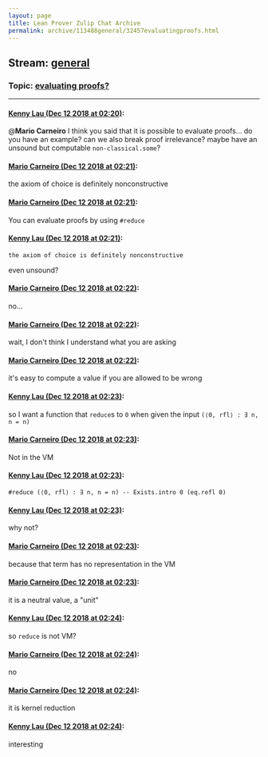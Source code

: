 ```yaml
---
layout: page
title: Lean Prover Zulip Chat Archive 
permalink: archive/113488general/32457evaluatingproofs.html
---
```


## Stream: [general](index.html)
### Topic: [evaluating proofs?](32457evaluatingproofs.html)

---

#### [Kenny Lau (Dec 12 2018 at 02:20)](https://leanprover.zulipchat.com/#narrow/stream/113488-general/topic/evaluating%20proofs%3F/near/151495074):
@**Mario Carneiro** I think you said that it is possible to evaluate proofs... do you have an example? can we also break proof irrelevance? maybe have an unsound but computable `non-classical.some`?

#### [Mario Carneiro (Dec 12 2018 at 02:21)](https://leanprover.zulipchat.com/#narrow/stream/113488-general/topic/evaluating%20proofs%3F/near/151495093):
the axiom of choice is definitely nonconstructive

#### [Mario Carneiro (Dec 12 2018 at 02:21)](https://leanprover.zulipchat.com/#narrow/stream/113488-general/topic/evaluating%20proofs%3F/near/151495102):
You can evaluate proofs by using `#reduce`

#### [Kenny Lau (Dec 12 2018 at 02:21)](https://leanprover.zulipchat.com/#narrow/stream/113488-general/topic/evaluating%20proofs%3F/near/151495105):
```quote
the axiom of choice is definitely nonconstructive
```
 even unsound?

#### [Mario Carneiro (Dec 12 2018 at 02:22)](https://leanprover.zulipchat.com/#narrow/stream/113488-general/topic/evaluating%20proofs%3F/near/151495107):
no...

#### [Mario Carneiro (Dec 12 2018 at 02:22)](https://leanprover.zulipchat.com/#narrow/stream/113488-general/topic/evaluating%20proofs%3F/near/151495151):
wait, I don't think I understand what you are asking

#### [Mario Carneiro (Dec 12 2018 at 02:22)](https://leanprover.zulipchat.com/#narrow/stream/113488-general/topic/evaluating%20proofs%3F/near/151495165):
it's easy to compute a value if you are allowed to be wrong

#### [Kenny Lau (Dec 12 2018 at 02:23)](https://leanprover.zulipchat.com/#narrow/stream/113488-general/topic/evaluating%20proofs%3F/near/151495173):
so I want a function that `reduce`s to `0` when given the input `(⟨0, rfl⟩ : ∃ n, n = n)`

#### [Mario Carneiro (Dec 12 2018 at 02:23)](https://leanprover.zulipchat.com/#narrow/stream/113488-general/topic/evaluating%20proofs%3F/near/151495179):
Not in the VM

#### [Kenny Lau (Dec 12 2018 at 02:23)](https://leanprover.zulipchat.com/#narrow/stream/113488-general/topic/evaluating%20proofs%3F/near/151495180):
```lean
#reduce (⟨0, rfl⟩ : ∃ n, n = n) -- Exists.intro 0 (eq.refl 0)
```

#### [Kenny Lau (Dec 12 2018 at 02:23)](https://leanprover.zulipchat.com/#narrow/stream/113488-general/topic/evaluating%20proofs%3F/near/151495182):
why not?

#### [Mario Carneiro (Dec 12 2018 at 02:23)](https://leanprover.zulipchat.com/#narrow/stream/113488-general/topic/evaluating%20proofs%3F/near/151495187):
because that term has no representation in the VM

#### [Mario Carneiro (Dec 12 2018 at 02:23)](https://leanprover.zulipchat.com/#narrow/stream/113488-general/topic/evaluating%20proofs%3F/near/151495190):
it is a neutral value, a "unit"

#### [Kenny Lau (Dec 12 2018 at 02:24)](https://leanprover.zulipchat.com/#narrow/stream/113488-general/topic/evaluating%20proofs%3F/near/151495232):
so `reduce` is not VM?

#### [Mario Carneiro (Dec 12 2018 at 02:24)](https://leanprover.zulipchat.com/#narrow/stream/113488-general/topic/evaluating%20proofs%3F/near/151495233):
no

#### [Mario Carneiro (Dec 12 2018 at 02:24)](https://leanprover.zulipchat.com/#narrow/stream/113488-general/topic/evaluating%20proofs%3F/near/151495235):
it is kernel reduction

#### [Kenny Lau (Dec 12 2018 at 02:24)](https://leanprover.zulipchat.com/#narrow/stream/113488-general/topic/evaluating%20proofs%3F/near/151495236):
interesting

